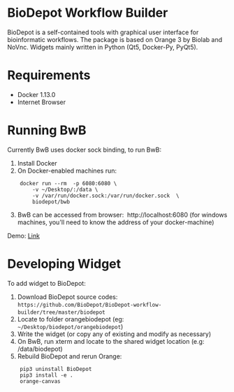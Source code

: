 
# BioDepot Workflow Builder

BioDepot is a self-contained tools with graphical user interface for bioinformatic workflows. The package is based on Orange 3 by Biolab and NoVnc. Widgets mainly written in Python (Qt5, Docker-Py, PyQt5).

# Requirements
- Docker 1.13.0 
- Internet Browser

# Running BwB
Currently BwB uses docker sock binding, to run BwB:
1. Install Docker 
2. On Docker-enabled machines run:
```  
    docker run --rm  -p 6080:6080 \
        -v ~/Desktop/:/data \
        -v /var/run/docker.sock:/var/run/docker.sock  \
        biodepot/bwb 
```
3. BwB can be accessed from browser:  http://localhost:6080 (for windows machines, you'll need to know the address of your docker-machine)

Demo: [Link](https://drive.google.com/file/d/0B6xuS_tbRDJ0RzN6NlJ0T1U4VUU/view?usp=sharing)


# Developing Widget
To add widget to BioDepot:
1. Download BioDepot source codes:  `https://github.com/BioDepot/BioDepot-workflow-builder/tree/master/biodepot`  
2. Locate to folder orangebiodepot (eg: `~/Desktop/biodepot/orangebiodepot`) 
3. Write the widget (or copy any of existing and modify as necessary) 
4. On BwB, run xterm and locate to the shared widget location (e.g: /data/biodepot) 
5. Rebuild BioDepot and rerun Orange: 
```
    pip3 uninstall BioDepot 
    pip3 install -e .
    orange-canvas
```

